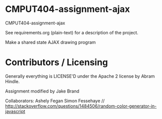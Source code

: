 CMPUT404-assignment-ajax
==============================

CMPUT404-assignment-ajax

See requirements.org (plain-text) for a description of the project.

Make a shared state AJAX drawing program

Contributors / Licensing
========================

Generally everything is LICENSE'D under the Apache 2 license by Abram Hindle.

Assignment modified by Jake Brand

Collaborators:
Ashely Fegan
Simon Fessehaye
// http://stackoverflow.com/questions/1484506/random-color-generator-in-javascript
